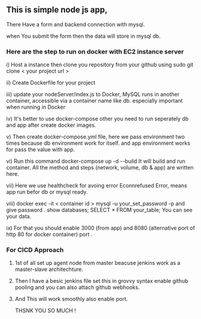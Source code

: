 ## This is simple node js app, 

There Have a form and backend connection with mysql. 

when You submit the form then the data will store in mysql db.

### Here are the step to run on docker with EC2 instance server

i) Host a instance then clone you repository from your github using sudo git clone < your project url >

ii) Create Dockerfile for your project 

iii) update your nodeServer/index.js to Docker, MySQL runs in another container, accessible via a container name like db. especially important when running in Docker

iv) It's better to use docker-compose other you need to run seperately db and app after create docker images. 

v) Then create docker-compose.yml file, here we pass environment two times because db environment work for itself. and app environment works for pass the value with app.

vi) Run this command docker-compose up -d --build It will build and run container. All the method and steps (network, volume, db & app) are written here.

vii) Here we use healthcheck for avoing error Econnrefused Error, means app run befor db or mysql ready.

viii) docker exec -it < container id > mysql -u your_set_password -p and give password . show databases; SELECT * FROM your_table; You can see your data.

ix) For that you should enable 3000 (from app) and 8080 (alternative port of http 80 for docker container) port .

 
### For CICD Approach

1. 1st of all set up agent node from master beacuse jenkins work as a master-slave architechture.

2. Then I have a besic jenkins file set this in grovvy syntax enable github pooling and you can also attach github webhooks.

3. And This will work smoothly also enable port.

   THSNK YOU SO MUCH !
